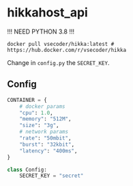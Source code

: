 # hikkahost_api

!!! NEED PYTHON 3.8 !!!

```
docker pull vsecoder/hikka:latest # https://hub.docker.com/r/vsecoder/hikka
```

Change in ```config.py``` the ```SECRET_KEY```.

## Config

```python
CONTAINER = {
    # docker params
    "cpu": 1.0,
    "memory": "512M",
    "size": "3g",
    # network params
    "rate": "50mbit",
    "burst": "32kbit",
    "latency": "400ms",
}

class Config:
    SECRET_KEY = "secret"
```